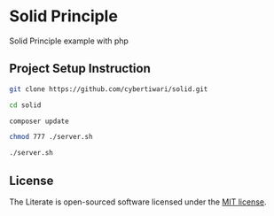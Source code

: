 # Solid Principle
Solid Principle example with php

## Project Setup Instruction

```bash
git clone https://github.com/cybertiwari/solid.git
```
```bash
cd solid
```
```bash
composer update
```
```bash
chmod 777 ./server.sh
```
```bash
./server.sh
```

## License

The Literate is open-sourced software licensed under the [MIT license](https://opensource.org/licenses/MIT).